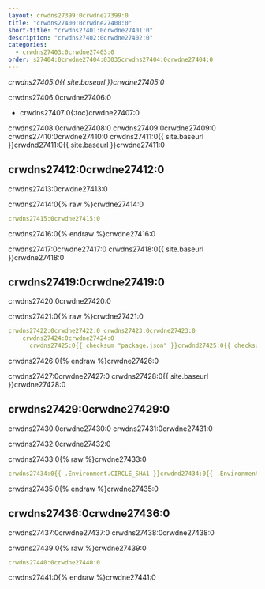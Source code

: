 ```yaml
---
layout: crwdns27399:0crwdne27399:0
title: "crwdns27400:0crwdne27400:0"
short-title: "crwdns27401:0crwdne27401:0"
description: "crwdns27402:0crwdne27402:0"
categories:
  - crwdns27403:0crwdne27403:0
order: s27404:0crwdne27404:03035crwdns27404:0crwdne27404:0
---
```

*crwdns27405:0{{ site.baseurl }}crwdne27405:0*

crwdns27406:0crwdne27406:0

* crwdns27407:0{:toc}crwdne27407:0

crwdns27408:0crwdne27408:0 crwdns27409:0crwdne27409:0 crwdns27410:0crwdne27410:0 crwdns27411:0{{ site.baseurl }}crwdnd27411:0{{ site.baseurl }}crwdne27411:0

## crwdns27412:0crwdne27412:0

crwdns27413:0crwdne27413:0

crwdns27414:0{% raw %}crwdne27414:0

```yaml
crwdns27415:0crwdne27415:0
```

crwdns27416:0{% endraw %}crwdne27416:0

crwdns27417:0crwdne27417:0 crwdns27418:0{{ site.baseurl }}crwdne27418:0

## crwdns27419:0crwdne27419:0

crwdns27420:0crwdne27420:0

crwdns27421:0{% raw %}crwdne27421:0

```yaml
crwdns27422:0crwdne27422:0 crwdns27423:0crwdne27423:0
    crwdns27424:0crwdne27424:0
      crwdns27425:0{{ checksum "package.json" }}crwdnd27425:0{{ checksum "package.json" }}crwdne27425:0
```

crwdns27426:0{% endraw %}crwdne27426:0

crwdns27427:0crwdne27427:0 crwdns27428:0{{ site.baseurl }}crwdne27428:0

## crwdns27429:0crwdne27429:0

crwdns27430:0crwdne27430:0 crwdns27431:0crwdne27431:0

crwdns27432:0crwdne27432:0

crwdns27433:0{% raw %}crwdne27433:0

```yaml
crwdns27434:0{{ .Environment.CIRCLE_SHA1 }}crwdnd27434:0{{ .Environment.CIRCLE_SHA1 }}crwdnd27434:0{{ checksum "Gemfile.lock" }}crwdnd27434:0{{ checksum "Gemfile.lock" }}crwdnd27434:0{{ .Environment.CIRCLE_SHA1 }}crwdnd27434:0{{ checksum "Gemfile.lock" }}crwdnd27434:0{{ .Environment.CIRCLE_SHA1 }}crwdnd27434:0{{ checksum "Gemfile.lock" }}crwdnd27434:0{{ .Environment.CIRCLE_SHA1 }}crwdnd27434:0{{ .Environment.CIRCLE_SHA1 }}crwdnd27434:0{{ checksum "Gemfile.lock" }}crwdnd27434:0{{ .Environment.CIRCLE_SHA1 }}crwdnd27434:0$HEROKU_API_KEYcrwdnd27434:0$HEROKU_APPcrwdne27434:0
```

crwdns27435:0{% endraw %}crwdne27435:0

## crwdns27436:0crwdne27436:0

crwdns27437:0crwdne27437:0 crwdns27438:0crwdne27438:0

crwdns27439:0{% raw %}crwdne27439:0

```yaml
crwdns27440:0crwdne27440:0
```

crwdns27441:0{% endraw %}crwdne27441:0